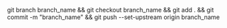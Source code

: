 git branch branch_name && git checkout branch_name && git add . && git commit -m "branch_name" && git push --set-upstream origin branch_name